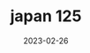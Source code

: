 ---
weight: 125
images: 
- /images/Japan/DSCF9983.jpg
title: japan 125
date: 2023-02-26
tags:
- japan
---